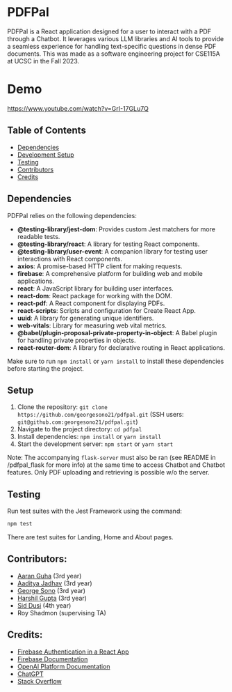 # PDFPal

PDFPal is a React application designed for a user to interact with a PDF through a Chatbot. It leverages various LLM libraries and AI tools to provide a seamless experience for handling text-specific questions in dense PDF documents. This was made as a software engineering project for CSE115A at UCSC in the Fall 2023.

# Demo

https://www.youtube.com/watch?v=GrI-17GLu7Q

## Table of Contents

- [Dependencies](#dependencies)
- [Development Setup](#setup)
- [Testing](#testing)
- [Contributors](#contributors)
- [Credits](#credits)

## Dependencies

PDFPal relies on the following dependencies:

- **@testing-library/jest-dom**: Provides custom Jest matchers for more readable tests.
- **@testing-library/react**: A library for testing React components.
- **@testing-library/user-event**: A companion library for testing user interactions with React components.
- **axios**: A promise-based HTTP client for making requests.
- **firebase**: A comprehensive platform for building web and mobile applications.
- **react**: A JavaScript library for building user interfaces.
- **react-dom**: React package for working with the DOM.
- **react-pdf**: A React component for displaying PDFs.
- **react-scripts**: Scripts and configuration for Create React App.
- **uuid**: A library for generating unique identifiers.
- **web-vitals**: Library for measuring web vital metrics.
- **@babel/plugin-proposal-private-property-in-object**: A Babel plugin for handling private properties in objects.
- **react-router-dom**: A library for declarative routing in React applications.

Make sure to run `npm install` or `yarn install` to install these dependencies before starting the project.

## Setup

1. Clone the repository: `git clone https://github.com/georgesono21/pdfpal.git` (SSH users: `git@github.com:georgesono21/pdfpal.git`)
2. Navigate to the project directory: `cd pdfpal`
3. Install dependencies: `npm install` or `yarn install`
4. Start the development server: `npm start` or `yarn start`

Note: The accompanying `flask-server` must also be ran (see README in /pdfpal_flask for more info) at the same time to access Chatbot and Chatbot features. Only PDF uploading and retrieving is possible w/o the server.

## Testing

Run test suites with the Jest Framework using the command:

```bash
npm test
```

There are test suites for Landing, Home and About pages.

## Contributors:

- [Aaran Guha](https://www.linkedin.com/in/aaran-guha/) (3rd year)
- [Aaditya Jadhav](https://www.linkedin.com/in/aaditya-jadhav/) (3rd year)
- [George Sono](https://www.linkedin.com/in/yoshinobu-sono/) (3rd year)
- [Harshil Gupta](https://www.linkedin.com/in/harshil-gupta-634253224/) (3rd year)
- [Sid Dusi](https://www.linkedin.com/in/siddusi/) (4th year)
- Roy Shadmon (supervising TA)

## Credits:

- [Firebase Authentication in a React App](https://www.freecodecamp.org/news/use-firebase-authentication-in-a-react-app/)
- [Firebase Documentation](https://firebase.google.com/docs)
- [OpenAI Platform Documentation](https://platform.openai.com/docs/introduction)
- [ChatGPT](https://chat.openai.com)
- [Stack Overflow](https://stackoverflow.com)
